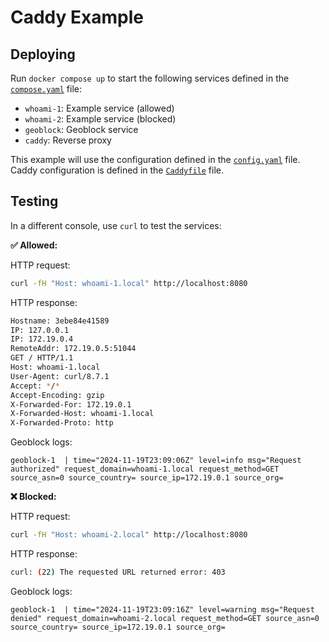 # Caddy Example

## Deploying

Run `docker compose up` to start the following services defined in the
[`compose.yaml`](./compose.yaml) file:

- `whoami-1`: Example service (allowed)
- `whoami-2`: Example service (blocked)
- `geoblock`: Geoblock service
- `caddy`: Reverse proxy

This example will use the configuration defined in the
[`config.yaml`](./config.yaml) file. Caddy configuration is defined in the
[`Caddyfile`](./Caddyfile) file.

## Testing

In a different console, use `curl` to test the services:

**✅ Allowed:**

HTTP request:

```bash
curl -fH "Host: whoami-1.local" http://localhost:8080
```

HTTP response:

```bash
Hostname: 3ebe84e41589
IP: 127.0.0.1
IP: 172.19.0.4
RemoteAddr: 172.19.0.5:51044
GET / HTTP/1.1
Host: whoami-1.local
User-Agent: curl/8.7.1
Accept: */*
Accept-Encoding: gzip
X-Forwarded-For: 172.19.0.1
X-Forwarded-Host: whoami-1.local
X-Forwarded-Proto: http
```

Geoblock logs:

```log
geoblock-1  | time="2024-11-19T23:09:06Z" level=info msg="Request authorized" request_domain=whoami-1.local request_method=GET source_asn=0 source_country= source_ip=172.19.0.1 source_org=
```

**❌ Blocked:**

HTTP request:

```bash
curl -fH "Host: whoami-2.local" http://localhost:8080
```

HTTP response:

```bash
curl: (22) The requested URL returned error: 403
```

Geoblock logs:

```log
geoblock-1  | time="2024-11-19T23:09:16Z" level=warning msg="Request denied" request_domain=whoami-2.local request_method=GET source_asn=0 source_country= source_ip=172.19.0.1 source_org=
```
